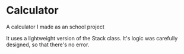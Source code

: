 # Calculator
A calculator I made as an school project

It uses a lightweight version of the Stack class. It's logic was carefully designed, so that there's no error.
